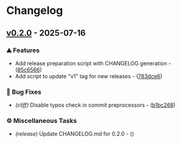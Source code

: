 # Changelog
## [v0.2.0](https://github.com/egortabula/egortabula_workflows/compare/v0.1.0..v0.2.0) - 2025-07-16

### ⛰️  Features

- Add release preparation script with CHANGELOG generation - ([85c6566](https://github.com/egortabula/egortabula_workflows/commit/85c656617b7ad36e231dd1ddfca77acc77d5f888))
- Add script to update "v1" tag for new releases - ([783dce6](https://github.com/egortabula/egortabula_workflows/commit/783dce603dde08dc836127caba139bb7ad4e6a57))

### 🐛 Bug Fixes

- *(cliff)* Disable typos check in commit preprocessors - ([b1bc268](https://github.com/egortabula/egortabula_workflows/commit/b1bc268c144ebeee0b294bd0bf227b1d8ac8acae))

### ⚙️ Miscellaneous Tasks

- *(release)* Update CHANGELOG.md for 0.2.0 - ([](https://github.com/egortabula/egortabula_workflows/commit/))
<!-- generated by git-cliff -->

